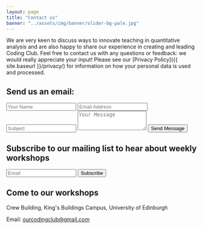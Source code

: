 ```yaml
---
layout: page
title: "Contact us"
banner: "../assets/img/banner/slider-bg-pale.jpg"
---
```


We are very keen to discuss ways to innovate teaching in quantitative analysis and are also happy to share our experience in creating and leading Coding Club. Feel free to contact us with any questions or feedback: we would really appreciate your input! Please see our [Privacy Policy]({{ site.baseurl }}/privacy/) for information on how your personal data is used and processed. 

## Send us an email:


<div class="form-group">
	<form action="https://getsimpleform.com/messages?form_api_token=de1ba2f2f947822946fb6e835437ec78" method="post">
		<input type='hidden' name='redirect_to' value='{{ site.url }}/success' />
		<input type="text" name="Name" class="form-control" placeholder="Your Name" required />
		<input type="text" name="Email" class="form-control" placeholder="Email Address" required />
		<input type="text" name="Subject" class="form-control" placeholder="Subject" required />
		<textarea class="form-control" name="Message" rows="3" placeholder="Your Message" required></textarea>
		<button class="btn btn-default" type="submit" name='redirect_to' value='{{ site.url }}/success'>Send Message</button>
    </form>
</div>


## Subscribe to our mailing list to hear about weekly workshops

<div class="form-group">
	<form action="https://getsimpleform.com/messages?form_api_token=de1ba2f2f947822946fb6e835437ec78" method="post">
		<div class="form-group">
			<input type='hidden' name='redirect_to' value='{{ site.url }}/success' />
			<input type='text' class="form-control" name='Email' placeholder="Email" required/>
			<button class="btn btn-default" type='submit'>Subscribe</button>
		</div>
	</form>
</div>


## Come to our workshops

Crew Building, King's Buildings Campus, University of Edinburgh

Email: ourcodingclub@gmail.com

